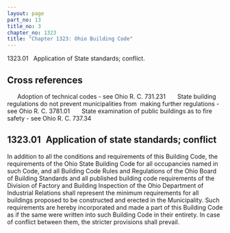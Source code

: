 ```yaml
---
layout: page
part_no: 13
title_no: 3
chapter_no: 1323
title: "Chapter 1323: Ohio Building Code"
---
```


1323.01   Application of State standards; conflict.

## Cross references

      Adoption of technical codes - see Ohio R. C. 731.231
      State building regulations do not prevent municipalities from  making
further regulations - see Ohio R. C. 3781.01
      State examination of public buildings as to fire safety - see Ohio R. C.
737.34

## 1323.01   Application of state standards; conflict

In addition to all the conditions and requirements of this Building Code,
the requirements of the Ohio State Building Code for all occupancies named in
such Code, and all Building Code Rules and Regulations of the Ohio Board of
Building Standards and all published building code requirements of the Division
of Factory and Building Inspection of the Ohio Department of  Industrial
Relations shall represent the minimum requirements for all buildings proposed
to be constructed and erected in the Municipality. Such requirements are hereby
incorporated and made a part of this Building Code as if the same were written
into such Building Code in their entirety. In case of conflict between them,
the stricter provisions shall prevail.
